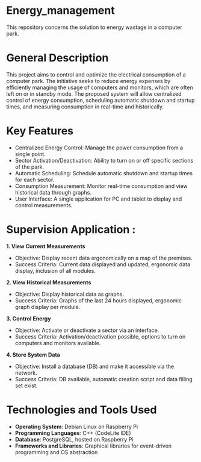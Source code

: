 # Energy_management
This repository concerns the solution to energy wastage in a computer park.

# General Description
This project aims to control and optimize the electrical consumption of a computer park. The initiative seeks to reduce energy expenses by efficiently managing the usage of computers and monitors, which are often left on or in standby mode. The proposed system will allow centralized control of energy consumption, scheduling automatic shutdown and startup times, and measuring consumption in real-time and historically.

# Key Features
* Centralized Energy Control: Manage the power consumption from a single point.
* Sector Activation/Deactivation: Ability to turn on or off specific sections of the park.
* Automatic Scheduling: Schedule automatic shutdown and startup times for each sector.
* Consumption Measurement: Monitor real-time consumption and view historical data through graphs.
* User Interface: A single application for PC and tablet to display and control measurements.

# Supervision Application :

**1. View Current Measurements**
  * Objective: Display recent data ergonomically on a map of the premises.
  * Success Criteria: Current data displayed and updated, ergonomic data display, inclusion of all modules.
    
**2. View Historical Measurements**
  * Objective: Display historical data as graphs.
  * Success Criteria: Graphs of the last 24 hours displayed, ergonomic graph display per module.
    
**3. Control Energy**
  * Objective: Activate or deactivate a sector via an interface.
  * Success Criteria: Activation/deactivation possible, options to turn on computers and monitors available.

**4. Store System Data**
  * Objective: Install a database (DB) and make it accessible via the network.
  * Success Criteria: DB available, automatic creation script and data filling set exist.

# Technologies and Tools Used 
* **Operating System**: Debian Linux on Raspberry Pi
* **Programming Languages**: C++ (CodeLite IDE)
* **Database**: PostgreSQL, hosted on Raspberry Pi
* **Frameworks and Libraries**: Graphical libraries for event-driven programming and OS abstraction

